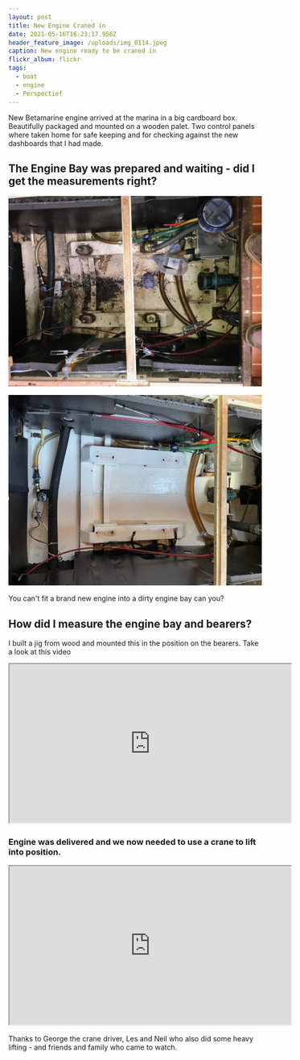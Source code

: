 ```yaml
---
layout: post
title: New Engine Craned in
date: 2021-05-16T16:23:17.956Z
header_feature_image: /uploads/img_0114.jpeg
caption: New engine ready to be craned in
flickr_album: flickr
tags:
  - boat
  - engine
  - Perspectief
---
```

New Betamarine engine arrived at the marina in a big cardboard box. Beautifully packaged and mounted on a wooden palet. Two control panels where taken home for safe keeping and for checking against the new dashboards that I had made.

## The Engine Bay was prepared and waiting - did I get the measurements right?

![Here is the engine bay after the engine was removed.](/uploads/enginebaybefore.jpeg "Here is the engine bay after the engine was removed.")

![Now cleaned and degreased and 3 coats of bilge paint.](/uploads/enginebayafter.jpeg "Now cleaned and degreased and 3 coats of bilge paint.")

You can't fit a brand new engine into a dirty engine bay can you?

## How did I measure the engine bay and bearers?

I built a jig from wood and mounted this in the position on the bearers. Take a look at this video

<div class="video-box"><iframe width="560" height="315" src="https://www.youtube.com/embed/qy3s6XlGD-Q?rel=0" allow="accelerometer; autoplay; encrypted-media; gyroscope; picture-in-picture" allowfullscreen></iframe></div>

### Engine was delivered and we now needed to use a crane to lift into position.

<div class="video-box"><iframe width="560" height="315" src="https://www.youtube.com/embed/d6rfiG5uCeI?rel=0" allow="accelerometer; autoplay; encrypted-media; gyroscope; picture-in-picture" allowfullscreen></iframe></div>

Thanks to George the crane driver, Les and Neil who also did some heavy lifting - and friends and family who came to watch.